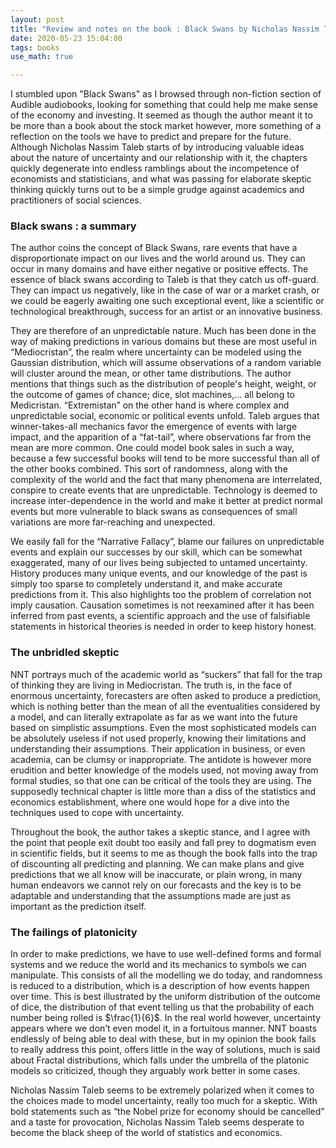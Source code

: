 ```yaml
---
layout: post
title: "Review and notes on the book : Black Swans by Nicholas Nassim Taleb"
date: 2020-05-23 15:04:00
tags: books
use_math: true

---
```


I stumbled upon "Black Swans" as I browsed through non-fiction section of Audible audiobooks, looking for something that could help me make sense of the economy and investing. It seemed as though the author meant it to be more than a book about the stock market however, more something of a reflection on the tools we have to predict and prepare for the future. 
Although Nicholas Nassim Taleb starts of by introducing valuable ideas about the nature of uncertainty and our relationship with it, the chapters quickly degenerate into endless ramblings about the incompetence of economists and statisticians, and what was passing for elaborate skeptic thinking quickly turns out to be a simple grudge against academics and practitioners of social sciences.

### Black swans : a summary

The author coins the concept of Black Swans, rare events that have a disproportionate impact on our lives and the world around us. They can occur in many domains and have either negative or positive effects. The essence of black swans according to Taleb is that they catch us off-guard. They can impact us negatively, like in the case of war or a market crash, or we could be eagerly awaiting one such exceptional event, like a scientific or technological breakthrough, success for an artist or an innovative business.

They are therefore of an unpredictable nature. Much has been done in the way of making predictions in various domains but these are most useful in “Mediocristan”, the realm where uncertainty can be modeled using the Gaussian distribution, which will assume observations of a random variable will cluster around the mean, or other tame distributions. The author mentions that things such as the distribution of people's height, weight, or the outcome of games of chance; dice, slot machines,... all belong to Medicristan. “Extremistan” on the other hand is where complex and unpredictable social, economic or political events unfold. Taleb argues that winner-takes-all mechanics favor the emergence of events with large impact, and the apparition of a “fat-tail”, where observations far from the mean are more common. One could model book sales in such a way, because a few successful books will tend to be more successful than all of the other books combined. This sort of randomness, along with the complexity of the world and the fact that many phenomena are interrelated, conspire to create events that are unpredictable. Technology is deemed to increase inter-dependence in the world and make it better at predict normal events but more vulnerable to black swans as consequences of small variations are more far-reaching and unexpected.

We easily fall for the “Narrative Fallacy”, blame our failures on unpredictable events and explain our successes by our skill, which can be somewhat exaggerated, many of our lives being subjected to untamed uncertainty. History produces many unique events, and our knowledge of the past is simply too sparse to completely understand it, and make accurate predictions from it. This also highlights too the problem of correlation not imply causation. Causation sometimes is not reexamined after it has been inferred from past events, a scientific approach and the use of falsifiable statements in historical theories is needed in order to keep history honest. 

### The unbridled skeptic 

NNT portrays much of the academic world as “suckers” that fall for the trap of thinking they are living in Mediocristan. The truth is, in the face of enormous uncertainty, forecasters are often asked to produce a prediction, which is nothing better than the mean of all the eventualities considered by a model, and can literally extrapolate as far as we want into the future based on simplistic assumptions. Even the most sophisticated models can be absolutely useless if not used properly, knowing their limitations and understanding their assumptions. Their application in business, or even academia, can be clumsy or inappropriate. The antidote is however more erudition and better knowledge of the models used, not moving away from formal studies, so that one can be critical of the tools they are using. The supposedly technical chapter is little more than a diss of the statistics and economics establishment, where one would hope for a dive into the techniques used to cope with uncertainty.

Throughout the book, the author takes a skeptic stance, and I agree with the point that people exit doubt too easily and fall prey to dogmatism even in scientific fields, but it seems to me as though the book falls into the trap of discounting all predicting and planning. We can make plans and give predictions that we all know will be inaccurate, or plain wrong, in many human endeavors we cannot rely on our forecasts and the key is to be adaptable and understanding that the assumptions made are just as important as the prediction itself. 

### The failings of platonicity 

In order to make predictions, we have to use well-defined forms and formal systems and we reduce the world and its mechanics to symbols we can manipulate. This consists of all the modelling we do today, and randomness is reduced to a distribution, which is a description of how events happen over time. This is best illustrated by the uniform distribution of the outcome of dice, the distribution of that event telling us that the probability of each number being rolled is $\frac{1}{6}$. In the real world however, uncertainty appears where we don’t even model it, in a fortuitous manner. NNT boasts endlessly of being able to deal with these, but in my opinion the book fails to really address this point, offers little in the way of solutions, much is said about Fractal distributions, which falls under the umbrella of the platonic models so criticized, though they arguably work better in some cases.

Nicholas Nassim Taleb seems to be extremely polarized when it comes to the choices made to model uncertainty, really too much for a skeptic. With bold statements such as “the Nobel prize for economy should be cancelled” and a taste for provocation, Nicholas Nassim Taleb seems desperate to become the black sheep of the world of statistics and economics. 

